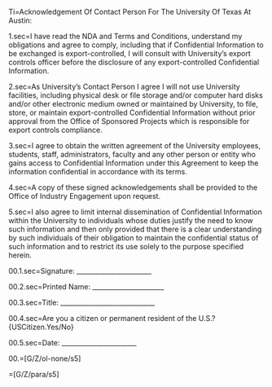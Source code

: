 Ti=Acknowledgement Of Contact Person For The University Of Texas At Austin:

1.sec=I have read the NDA and Terms and Conditions, understand my obligations and agree to comply, including that if Confidential Information to be exchanged is export-controlled, I will consult with University’s export controls officer before the disclosure of any export-controlled Confidential Information.  

2.sec=As University’s Contact Person I agree I will not use University facilities, including physical desk or file storage and/or computer hard disks and/or other electronic medium owned or maintained by University, to file, store, or maintain export-controlled Confidential Information without prior approval from the Office of Sponsored Projects which is responsible for export controls compliance. 

3.sec=I agree to obtain the written agreement of the University employees, students, staff, administrators, faculty and any other person or entity who gains access to Confidential Information under this Agreement to keep the information confidential in accordance with its terms.

4.sec=A copy of these signed acknowledgements shall be provided to the Office of Industry Engagement upon request.

5.sec=I also agree to limit internal dissemination of Confidential Information within the University to individuals whose duties justify the need to know such information and then only provided that there is a clear understanding by such individuals of their obligation to maintain the confidential status of such information and to restrict its use solely to the purpose specified herein.     



00.1.sec=Signature:	_______________________

00.2.sec=Printed Name: ______________________

00.3.sec=Title:	_____________________________

00.4.sec=Are you a citizen or permanent resident of the U.S.? 	{USCitizen.Yes/No}

00.5.sec=Date: _______________________	

00.=[G/Z/ol-none/s5]

=[G/Z/para/s5]
